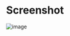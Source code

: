 # Screenshot
![image](https://github.com/c0np4nn4/NodejsStudy/assets/49471288/4677de2a-cf55-469f-85ed-fe02e72eca6c)

